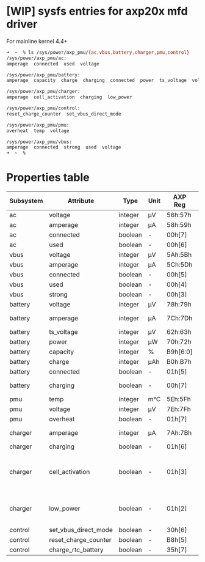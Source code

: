 ﻿[WIP] sysfs entries for axp20x mfd driver
===========

For mainline kernel 4.4+

```bash
➜  ~  % ls /sys/power/axp_pmu/{ac,vbus,battery,charger,pmu,control}
/sys/power/axp_pmu/ac:
amperage  connected  used  voltage

/sys/power/axp_pmu/battery:
amperage  capacity  charge  charging  connected  power  ts_voltage  voltage

/sys/power/axp_pmu/charger:
amperage  cell_activation  charging  low_power

/sys/power/axp_pmu/control:
reset_charge_counter  set_vbus_direct_mode

/sys/power/axp_pmu/pmu:
overheat  temp  voltage

/sys/power/axp_pmu/vbus:
amperage  connected  strong  used  voltage
➜  ~  %
```

Properties table
===========

| Subsystem | Attribute             | Type    | Unit | AXP Reg  | Notes    |
| --------- | --------------------- | ------- | ---- | -------- | -------- |
| ac        | voltage               | integer | µV   | 56h:57h  |          |
| ac        | amperage              | integer | µA   | 58h:59h  |          |
| ac        | connected             | boolean | -    | 00h[7]   |          |
| ac        | used                  | boolean | -    | 00h[6]   |          |
| vbus      | voltage               | integer | µV   | 5Ah:5Bh  |          |
| vbus      | amperage              | integer | µA   | 5Ch:5Dh  |          |
| vbus      | connected             | boolean | -    | 00h[5]   |          |
| vbus      | used                  | boolean | -    | 00h[4]   |          |
| vbus      | strong                | boolean | -    | 00h[3]   |          |
| battery   | voltage               | integer | µV   | 78h:79h  |          |
| battery   | amperage              | integer | µA   | 7Ch:7Dh  | Discharge current |
| battery   | ts_voltage            | integer | µV   | 62h:63h  |          |
| battery   | power                 | integer | µW   | 70h:72h  |          |
| battery   | capacity              | integer | %    | B9h[6:0] |          |
| battery   | charge                | integer | µAh  | B0h:B7h  |          |
| battery   | connected             | boolean | -    | 01h[5]   |          |
| battery   | charging              | boolean | -    | 00h[7]   | Direction of current |
| pmu       | temp                  | integer | m°C  | 5Eh:5Fh  |          |
| pmu       | voltage               | integer | µV   | 7Eh:7Fh  |          |
| pmu       | overheat              | boolean | -    | 01h[7]   |          |
| charger   | amperage              | integer | µA   | 7Ah:7Bh  | Charge current |
| charger   | charging              | boolean | -    | 01h[6]   |          |
| charger   | cell_activation       | boolean | -    | 01h[3]   | Mode for charging deeply discharged cell |
| charger   | low_power             | boolean | -    | 01h[2]   | Not enough input power |
| control   | set_vbus_direct_mode  | boolean | -    | 30h[6]   |          |
| control   | reset_charge_counter  | boolean | -    | B8h[5]   |          |
| control   | charge_rtc_battery    | boolean | -    | 35h[7]   |          |
